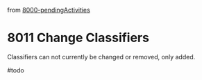 from [8000-pendingActivities](8000-pendingActivities.md)
# 8011 Change Classifiers
Classifiers can not currently be changed or removed, only added.

#todo 